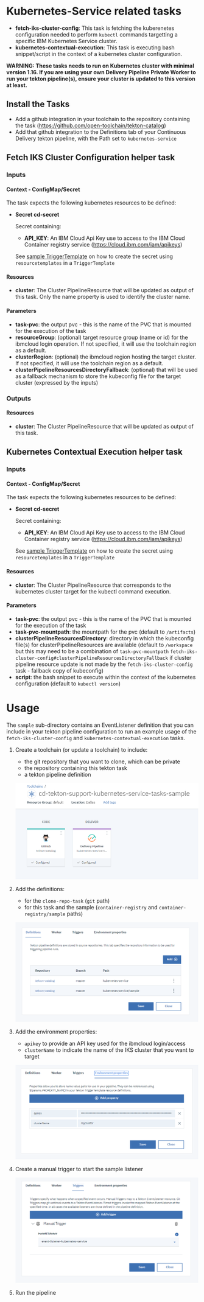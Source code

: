 # Kubernetes-Service related tasks

- **fetch-iks-cluster-config**: This task is fetching the kuberenetes configuration needed to perform `kubectl` commands targetting a specific IBM Kubernetes Service cluster.
- **kubernetes-contextual-execution**: This task is executing bash snippet/script in the context of a kubernetes cluster configuration.

**WARNING: These tasks needs to run on Kubernetes cluster with minimal version 1.16. If you are using your own Delivery Pipeline Private Worker to run your tekton pipeline(s), ensure your cluster is updated to this version at least.**

## Install the Tasks
- Add a github integration in your toolchain to the repository containing the task (https://github.com/open-toolchain/tekton-catalog)
- Add that github integration to the Definitions tab of your Continuous Delivery tekton pipeline, with the Path set to `kubernetes-service`

## Fetch IKS Cluster Configuration helper task

### Inputs

#### Context - ConfigMap/Secret

  The task expects the following kubernetes resources to be defined:

* **Secret cd-secret**

  Secret containing:
  * **API_KEY**: An IBM Cloud Api Key use to access to the IBM Cloud Container registry service (https://cloud.ibm.com/iam/apikeys)

  See [sample TriggerTemplate](./sample/listener-containerize.yaml) on how to create the secret using `resourcetemplates` in a `TriggerTemplate`

#### Resources

* **cluster**: The Cluster PipelineResource that will be updated as output of this task. Only the name property is used to identify the cluster name.

#### Parameters

* **task-pvc**: the output pvc - this is the name of the PVC that is mounted for the execution of the task
* **resourceGroup**: (optional) target resource group (name or id) for the ibmcloud login operation. If not specified, it will use the toolchain region as a default.
* **clusterRegion**: (optional) the ibmcloud region hosting the target cluster. If not specified, it will use the toolchain region as a default.
* **clusterPipelineResourcesDirectoryFallback**: (optional) that will be used as a fallback mechanism to store the kubeconfig file for the target cluster (expressed by the inputs)

### Outputs

#### Resources

* **cluster**: The Cluster PipelineResource that will be updated as output of this task.

## Kubernetes Contextual Execution helper task

### Inputs

#### Context - ConfigMap/Secret

  The task expects the following kubernetes resources to be defined:

* **Secret cd-secret**

  Secret containing:
  * **API_KEY**: An IBM Cloud Api Key use to access to the IBM Cloud Container registry service (https://cloud.ibm.com/iam/apikeys)

  See [sample TriggerTemplate](./sample/listener-containerize.yaml) on how to create the secret using `resourcetemplates` in a `TriggerTemplate`

#### Resources

* **cluster**: The Cluster PipelineResource that corresponds to the kubernetes cluster target for the kubectl command execution.

#### Parameters

* **task-pvc**: the output pvc - this is the name of the PVC that is mounted for the execution of the task
* **task-pvc-mountpath**: the mountpath for the pvc (default to `/artifacts`)
* **clusterPipelineResourcesDirectory**: directory in which the kubeconfig file(s) for clusterPipelineResources are available (default to `/workspace` but this may need to be a combination of `task-pvc-mountpath`
`fetch-iks-cluster-config#clusterPipelineResourcesDirectoryFallback` if cluster pipeline resource update is not made by the `fetch-iks-cluster-config` task - fallback copy of kubeconfig)
* **script**: the bash snippet to execute within the context of the kubernetes configuration (default to `kubectl version`)

# Usage
The `sample` sub-directory contains an EventListener definition that you can include in your tekton pipeline configuration to run an example usage of the `fetch-iks-cluster-config` and `kubernetes-contextual-execution` tasks.

1) Create a toolchain (or update a toolchain) to include:

   - the git repository that you want to clone, which can be private
   - the repository containing this tekton task
   - a tekton pipeline definition

   ![Toolchain overview](./sample/kubernetes-service-sample-toolchain-overview.png)

2) Add the definitions:

   - for the `clone-repo-task` (`git` path)
   - for this task and the sample (`container-registry` and `container-registry/sample` paths)

   ![Tekton pipeline definitions](./sample/kubernetes-service-sample-tekton-pipeline-definitions.png)

3) Add the environment properties:

   - `apikey` to provide an API key used for the ibmcloud login/access
   - `clusterName` to indicate the name of the IKS cluster that you want to target

   ![Tekton pipeline environment properties](./sample/kubernetes-service-sample-tekton-pipeline-environment-properties.png)

4) Create a manual trigger to start the sample listener

   ![Tekton pipeline sample trigger](./sample/kubernetes-service-sample-tekton-pipeline-sample-triggers.png)

5) Run the pipeline
